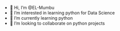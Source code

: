 - 👋 Hi, I’m @EL-Mumbu
- 👀 I’m interested in learning python for Data Science
- 🌱 I’m currently learning python
- 💞️ I’m looking to collaborate on python projects


<!---
EL-Mumbu22/EL-Mumbu22 is a ✨ special ✨ repository because its `README.md` (this file) appears on your GitHub profile.
You can click the Preview link to take a look at your changes.
--->
